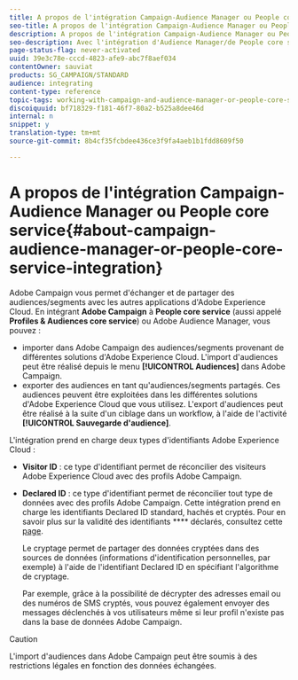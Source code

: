 ```yaml
---
title: A propos de l'intégration Campaign-Audience Manager ou People core service
seo-title: A propos de l'intégration Campaign-Audience Manager ou People core service
description: A propos de l'intégration Campaign-Audience Manager ou People core service
seo-description: Avec l'intégration d'Audience Manager/de People core service, vous pouvez partager des audiences ou des segments au sein des différentes solutions d'Adobe Experience Cloud.
page-status-flag: never-activated
uuid: 39e3c78e-cccd-4823-afe9-abc7f8aef034
contentOwner: sauviat
products: SG_CAMPAIGN/STANDARD
audience: integrating
content-type: reference
topic-tags: working-with-campaign-and-audience-manager-or-people-core-service
discoiquuid: bf718329-f181-46f7-80a2-b525a8dee46d
internal: n
snippet: y
translation-type: tm+mt
source-git-commit: 8b4cf35fcbdee436ce3f9fa4aeb1b1fdd8609f50

---
```



# A propos de l'intégration Campaign-Audience Manager ou People core service{#about-campaign-audience-manager-or-people-core-service-integration}

Adobe Campaign vous permet d'échanger et de partager des audiences/segments avec les autres applications d'Adobe Experience Cloud. En intégrant **Adobe Campaign** à **People core service** (aussi appelé **Profiles &amp; Audiences core service**) ou Adobe Audience Manager, vous pouvez :

* importer dans Adobe Campaign des audiences/segments provenant de différentes solutions d'Adobe Experience Cloud. L'import d'audiences peut être réalisé depuis le menu **[!UICONTROL Audiences]** dans Adobe Campaign.
* exporter des audiences en tant qu'audiences/segments partagés. Ces audiences peuvent être exploitées dans les différentes solutions d'Adobe Experience Cloud que vous utilisez. L'export d'audiences peut être réalisé à la suite d'un ciblage dans un workflow, à l'aide de l'activité **[!UICONTROL Sauvegarde d'audience]**.

L'intégration prend en charge deux types d'identifiants Adobe Experience Cloud :

* **Visitor ID** : ce type d'identifiant permet de réconcilier des visiteurs Adobe Experience Cloud avec des profils Adobe Campaign.
* **Declared ID** : ce type d'identifiant permet de réconcilier tout type de données avec des profils Adobe Campaign. Cette intégration prend en charge les identifiants Declared ID standard, hachés et cryptés. Pour en savoir plus sur la validité des identifiants **** déclarés, consultez cette [page](../../integrating/using/provisioning-and-configuring-integration-with-audience-manager-or-people-core-service.md).

   Le cryptage permet de partager des données cryptées dans des sources de données (informations d'identification personnelles, par exemple) à l'aide de l'identifiant Declared ID en spécifiant l'algorithme de cryptage.

   Par exemple, grâce à la possibilité de décrypter des adresses email ou des numéros de SMS cryptés, vous pouvez également envoyer des messages déclenchés à vos utilisateurs même si leur profil n'existe pas dans la base de données Adobe Campaign.

>[!CAUTION]
>
>L'import d'audiences dans Adobe Campaign peut être soumis à des restrictions légales en fonction des données échangées.

